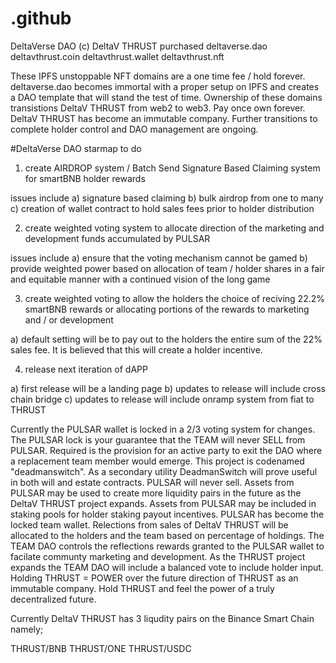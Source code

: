 # .github
DeltaVerse DAO (c) DeltaV THRUST purchased deltaverse.dao deltavthrust.coin deltavthrust.wallet deltavthrust.nft

  These IPFS unstoppable NFT domains are a one time fee / hold forever. deltaverse.dao becomes immortal with a proper setup on IPFS and creates a DAO template that will stand the test of time. Ownership of these domains transistions DeltaV THRUST from web2 to web3. Pay once own forever. DeltaV THRUST has become an immutable company. Further transitions to complete holder control and DAO management are ongoing.

 #DeltaVerse DAO starmap to do

1) create AIRDROP system / Batch Send Signature Based Claiming system for smartBNB holder rewards

issues include a) signature based claiming b) bulk airdrop from one to many c) creation of wallet contract to hold sales fees prior to holder distribution

2) create weighted voting system to allocate direction of the marketing and development funds accumulated by PULSAR

issues include a) ensure that the voting mechanism cannot be gamed b) provide weighted power based on allocation of team / holder shares in a fair and equitable manner with a continued vision of the long game

3) create weighted voting to allow the holders the choice of reciving 22.2% smartBNB rewards or allocating portions of the rewards to marketing and / or development

a) default setting will be to pay out to the holders the entire sum of the 22% sales fee. It is believed that this will create a holder incentive.

4) release next iteration of dAPP

a) first release will be a landing page
b) updates to release will include cross chain bridge
c) updates to release will include onramp system from fiat to THRUST

Currently the PULSAR wallet is locked in a 2/3 voting system for changes. The PULSAR lock is your guarantee that the TEAM will never SELL from PULSAR. Required is the provision for an active party to exit the DAO where a replacement team member would emerge. This project is codenamed "deadmanswitch". As a secondary utility DeadmanSwitch will prove useful in both will and estate contracts. PULSAR will never sell. Assets from PULSAR may be used to create more liquidity pairs in the future as the DeltaV THRUST project expands. Assets from PULSAR may be included in staking pools for holder staking payout incentives. PULSAR has become the locked team wallet. Relections from sales of DeltaV THRUST will be allocated to the holders and the team based on percentage of holdings. The TEAM DAO controls the reflections rewards granted to the PULSAR wallet to facilate communty marketing and development. As the THRUST project expands the TEAM DAO will include a balanced vote to include holder input. Holding THRUST = POWER over the future direction of THRUST as an immutable company. Hold THRUST and feel the power of a truly decentralized future.

Currently DeltaV THRUST has 3 liqudity pairs on the Binance Smart Chain namely;

THRUST/BNB
THRUST/ONE 
THRUST/USDC

